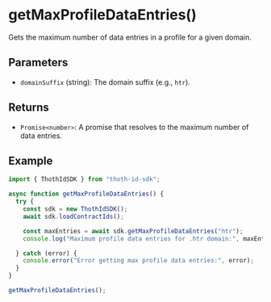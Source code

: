 # getMaxProfileDataEntries()

Gets the maximum number of data entries in a profile for a given domain.

## Parameters

- `domainSuffix` (string): The domain suffix (e.g., `htr`).

## Returns

- `Promise<number>`: A promise that resolves to the maximum number of data entries.

## Example

```typescript
import { ThothIdSDK } from "thoth-id-sdk";

async function getMaxProfileDataEntries() {
  try {
    const sdk = new ThothIdSDK();
    await sdk.loadContractIds();

    const maxEntries = await sdk.getMaxProfileDataEntries("htr");
    console.log("Maximum profile data entries for .htr domain:", maxEntries);

  } catch (error) {
    console.error("Error getting max profile data entries:", error);
  }
}

getMaxProfileDataEntries();
```

